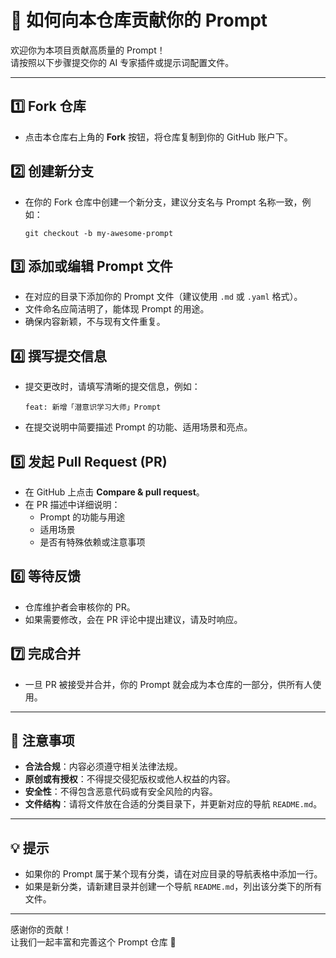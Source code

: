 # 🤝 如何向本仓库贡献你的 Prompt

欢迎你为本项目贡献高质量的 Prompt！  
请按照以下步骤提交你的 AI 专家插件或提示词配置文件。

---

## 1️⃣ Fork 仓库
- 点击本仓库右上角的 **Fork** 按钮，将仓库复制到你的 GitHub 账户下。

## 2️⃣ 创建新分支
- 在你的 Fork 仓库中创建一个新分支，建议分支名与 Prompt 名称一致，例如：
  ```
  git checkout -b my-awesome-prompt
  ```

## 3️⃣ 添加或编辑 Prompt 文件
- 在对应的目录下添加你的 Prompt 文件（建议使用 `.md` 或 `.yaml` 格式）。
- 文件命名应简洁明了，能体现 Prompt 的用途。
- 确保内容新颖，不与现有文件重复。

## 4️⃣ 撰写提交信息
- 提交更改时，请填写清晰的提交信息，例如：
  ```
  feat: 新增「潜意识学习大师」Prompt
  ```
- 在提交说明中简要描述 Prompt 的功能、适用场景和亮点。

## 5️⃣ 发起 Pull Request (PR)
- 在 GitHub 上点击 **Compare & pull request**。
- 在 PR 描述中详细说明：
  - Prompt 的功能与用途
  - 适用场景
  - 是否有特殊依赖或注意事项

## 6️⃣ 等待反馈
- 仓库维护者会审核你的 PR。
- 如果需要修改，会在 PR 评论中提出建议，请及时响应。

## 7️⃣ 完成合并
- 一旦 PR 被接受并合并，你的 Prompt 就会成为本仓库的一部分，供所有人使用。

---

## 📌 注意事项
- **合法合规**：内容必须遵守相关法律法规。
- **原创或有授权**：不得提交侵犯版权或他人权益的内容。
- **安全性**：不得包含恶意代码或有安全风险的内容。
- **文件结构**：请将文件放在合适的分类目录下，并更新对应的导航 `README.md`。

---

## 💡 提示
- 如果你的 Prompt 属于某个现有分类，请在对应目录的导航表格中添加一行。
- 如果是新分类，请新建目录并创建一个导航 `README.md`，列出该分类下的所有文件。

---

感谢你的贡献！  
让我们一起丰富和完善这个 Prompt 仓库 🚀
```
